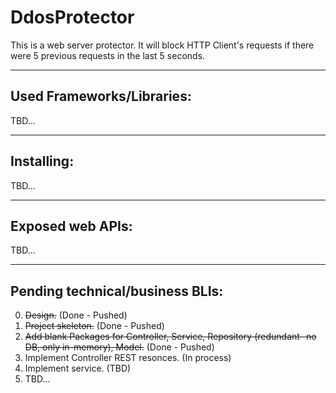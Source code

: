 # DdosProtector

This is a web server protector. 
It will block HTTP Client's requests if there were 5 previous requests in the last 5 seconds.


****
## Used Frameworks/Libraries:
TBD...
 
 
****
## Installing:
TBD...


****
## Exposed web APIs:
TBD...


****
## Pending technical/business BLIs:
0. ~~Design.~~  (Done - Pushed)
1. ~~Project skeleton.~~  (Done - Pushed)
2. ~~Add blank Packages for Controller, Service, Repository (redundant- no DB, only in-memory), Model.~~  (Done - Pushed)
3. Implement Controller REST resonces.   (In process)
4. Implement service.   (TBD)
5. TBD...
